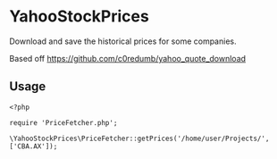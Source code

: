 # YahooStockPrices

Download and save the historical prices for some companies.

Based off https://github.com/c0redumb/yahoo_quote_download

## Usage

```
<?php

require 'PriceFetcher.php';

\YahooStockPrices\PriceFetcher::getPrices('/home/user/Projects/', ['CBA.AX']);
```